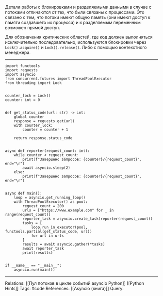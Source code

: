 Детали работы с блокировками и разделяемыми данными в случае с потоками отличаются от тех, что были связаны с процессами. Это связано с тем, что потоки имеют общую память (они имеют доступ к памяти создавшего их процесса) и к разделяемым переменным возможен прямой доступ. 

Для обозначения критических областей, где код должен выполняться исключительно последовательно, используются блокировки через `Lock().acquire()` и `Lock().release()`. Либо с помощью контекстного менеджера. 

___
```
import functools
import requests
import asyncio
from concurrent.futures import ThreadPoolExecutor
from threading import Lock


counter_lock = Lock()
counter: int = 0


def get_status_code(url: str) -> int:
    global counter
    response = requests.get(url)
    with counter_lock:
        counter = counter + 1

    return response.status_code


async def reporter(request_count: int):
    while counter < request_count:
        print(f"Завершено запросов: {counter}/{request_count}", end="\r")
        await asyncio.sleep(2)
    else:
        print(f"Завершено запросов: {counter}/{request_count}", end="\r")


async def main():
    loop = asyncio.get_running_loop()
    with ThreadPoolExecutor() as pool:
        request_count = 200
        urls = ["https://www.example.com" for _ in range(request_count)]
        reporter_task = asyncio.create_task(reporter(request_count))
        tasks = [
            loop.run_in_executor(pool, functools.partial(get_status_code, url))
            for url in urls
        ]
        results = await asyncio.gather(*tasks)
        await reporter_task
        print(results)


if __name__ == "__main__":
    asyncio.run(main())

```
___

Relations: [[Пул потоков в цикле событий asyncio Python]] [[Python Hints]] 
Tags: #code
References: [[Asyncio (книга)]] 
Query: 